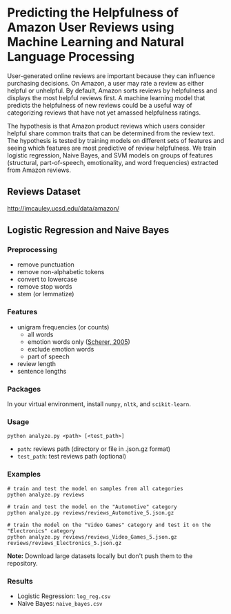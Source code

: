 # Predicting the Helpfulness of Amazon User Reviews using Machine Learning and Natural Language Processing

User-generated online reviews are important because they can influence purchasing decisions. On Amazon, a user may rate a review as either helpful or unhelpful. By default, Amazon sorts reviews by helpfulness and displays the most helpful reviews first. A machine learning model that predicts the helpfulness of new reviews could be a useful way of categorizing reviews that have not yet amassed helpfulness ratings.

The hypothesis is that Amazon product reviews which users consider helpful share common traits that can be determined from the review text. The hypothesis is tested by training models on different sets of features and seeing which features are most predictive of review helpfulness. We train logistic regression, Naive Bayes, and SVM models on groups of features (structural, part-of-speech, emotionality, and word frequencies) extracted from Amazon reviews.

## Reviews Dataset

http://jmcauley.ucsd.edu/data/amazon/

## Logistic Regression and Naive Bayes

### Preprocessing

- remove punctuation
- remove non-alphabetic tokens
- convert to lowercase
- remove stop words
- stem (or lemmatize)

### Features

- unigram frequencies (or counts)
    - all words
    - emotion words only ([Scherer, 2005](https://pdfs.semanticscholar.org/b8e6/98e8a7d968f3dba9040e2f5fafe7e5a2b095.pdf))
    - exclude emotion words
    - part of speech
- review length
- sentence lengths

### Packages

In your virtual environment, install `numpy`, `nltk`, and `scikit-learn`.

### Usage

```
python analyze.py <path> [<test_path>]
```

- `path`: reviews path (directory or file in .json.gz format)
- `test_path`: test reviews path (optional)

### Examples

```
# train and test the model on samples from all categories
python analyze.py reviews
```

```
# train and test the model on the "Automotive" category
python analyze.py reviews/reviews_Automotive_5.json.gz
```

```
# train the model on the "Video Games" category and test it on the "Electronics" category
python analyze.py reviews/reviews_Video_Games_5.json.gz reviews/reviews_Electronics_5.json.gz
```

**Note:** Download large datasets locally but don't push them to the repository.

### Results

- Logistic Regression: `log_reg.csv`
- Naive Bayes: `naive_bayes.csv`
